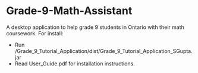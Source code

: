 # Grade-9-Math-Assistant
A desktop application to help grade 9 students in Ontario with their math coursework. For install:
* Run /Grade_9_Tutorial_Application/dist/Grade_9_Tutorial_Application_SGupta.jar
* Read User\_Guide.pdf for installation instructions.
